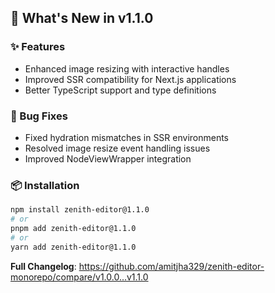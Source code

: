 ## 🎉 What's New in v1.1.0

### ✨ Features
- Enhanced image resizing with interactive handles
- Improved SSR compatibility for Next.js applications
- Better TypeScript support and type definitions

### 🐛 Bug Fixes
- Fixed hydration mismatches in SSR environments
- Resolved image resize event handling issues
- Improved NodeViewWrapper integration

### 📦 Installation
```bash
npm install zenith-editor@1.1.0
# or
pnpm add zenith-editor@1.1.0
# or
yarn add zenith-editor@1.1.0
```

**Full Changelog**: https://github.com/amitjha329/zenith-editor-monorepo/compare/v1.0.0...v1.1.0
